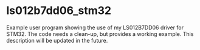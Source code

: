 # ls012b7dd06_stm32
Example user program showing the use of my LS012B7DD06 driver for STM32. The code needs a clean-up, but provides a working example. This description will be updated in the future.
